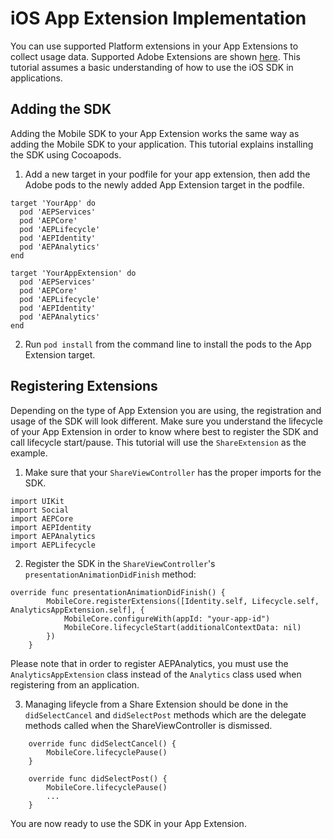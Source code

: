 # iOS App Extension Implementation

You can use supported Platform extensions in your App Extensions to collect usage data. Supported Adobe Extensions are shown [here](../../upgrading-to-aep/current-sdk-versions#ios-swift). This tutorial assumes a basic understanding of how to use the iOS SDK in applications.

## Adding the SDK

Adding the Mobile SDK to your App Extension works the same way as adding the Mobile SDK to your application. This tutorial explains installing the SDK using Cocoapods.

1. Add a new target in your podfile for your app extension, then add the Adobe pods to the newly added App Extension target in the podfile.

```
target 'YourApp' do
  pod 'AEPServices'
  pod 'AEPCore'
  pod 'AEPLifecycle'
  pod 'AEPIdentity'
  pod 'AEPAnalytics'
end

target 'YourAppExtension' do
  pod 'AEPServices'
  pod 'AEPCore'
  pod 'AEPLifecycle'
  pod 'AEPIdentity'
  pod 'AEPAnalytics'
end

```
2. Run `pod install` from the command line to install the pods to the App Extension target.

## Registering Extensions

Depending on the type of App Extension you are using, the registration and usage of the SDK will look different. Make sure you understand the lifecycle of your App Extension in order to know where best to register the SDK and call lifecycle start/pause. This tutorial will use the `ShareExtension` as the example.

1. Make sure that your `ShareViewController` has the proper imports for the SDK. 

```
import UIKit
import Social
import AEPCore
import AEPIdentity
import AEPAnalytics
import AEPLifecycle
```

2. Register the SDK in the `ShareViewController`'s `presentationAnimationDidFinish` method:

```
override func presentationAnimationDidFinish() {
        MobileCore.registerExtensions([Identity.self, Lifecycle.self, AnalyticsAppExtension.self], {
            MobileCore.configureWith(appId: "your-app-id")
            MobileCore.lifecycleStart(additionalContextData: nil)
        })
    }
```
Please note that in order to register AEPAnalytics, you must use the `AnalyticsAppExtension` class instead of the `Analytics` class used when registering from an application.

3. Managing lifeycle from a Share Extension should be done in the `didSelectCancel` and `didSelectPost` methods which are the delegate methods called when the ShareViewController is dismissed.

```
    override func didSelectCancel() {
        MobileCore.lifecyclePause()
    }

    override func didSelectPost() {
        MobileCore.lifecyclePause()
        ...
    }
```

You are now ready to use the SDK in your App Extension.

